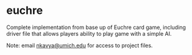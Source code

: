 # euchre
Complete implementation from base up of Euchre card game, including driver file that allows players ability to play game with a simple AI. 

Note: email nkavya@umich.edu for access to project files.
